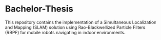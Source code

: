 # Bachelor-Thesis
This repository contains the implementation of a Simultaneous Localization and Mapping (SLAM) solution using Rao-Blackwellized Particle Filters (RBPF) for mobile robots navigating in indoor environments.
